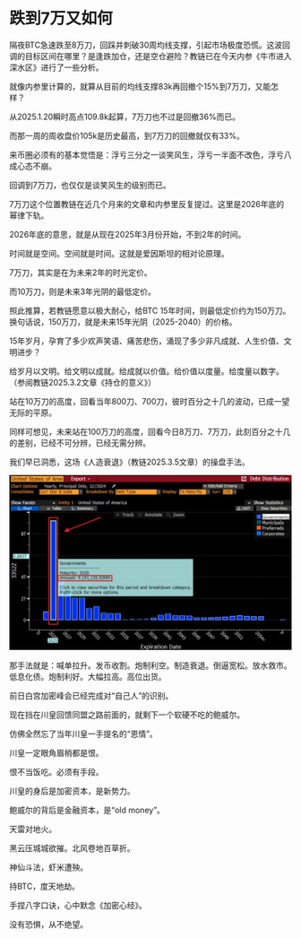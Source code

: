 # 跌到7万又如何

隔夜BTC急速跌至8万刀，回踩并刺破30周均线支撑，引起市场极度恐慌。这波回调的目标区间在哪里？是逢跌加仓，还是空仓避险？教链已在今天内参《牛市进入深水区》进行了一些分析。

就像内参里计算的，就算从目前的均线支撑83k再回撤个15%到7万刀，又能怎样？

从2025.1.20瞬时高点109.8k起算，7万刀也不过是回撤36%而已。

而那一周的周收盘价105k是历史最高，到7万刀的回撤就仅有33%。

来币圈必须有的基本觉悟是：浮亏三分之一谈笑风生，浮亏一半面不改色，浮亏八成心态不崩。

回调到7万刀，也仅仅是谈笑风生的级别而已。

7万刀这个位置教链在近几个月来的文章和内参里反复提过。这里是2026年底的幂律下轨。

2026年底的意思，就是从现在2025年3月份开始，不到2年的时间。

时间就是空间。空间就是时间。这就是爱因斯坦的相对论原理。

7万刀，其实是在为未来2年的时光定价。

而10万刀，则是未来3年光阴的最低定价。

照此推算，若教链愿意以极大耐心，给BTC 15年时间，则最低定价约为150万刀。换句话说，150万刀，就是未来15年光阴（2025-2040）的价格。

15年岁月，孕育了多少欢声笑语、痛苦悲伤，涌现了多少非凡成就、人生价值、文明进步？

给岁月以文明。给文明以成就。给成就以价值。给价值以度量。给度量以数字。（参阅教链2025.3.2文章《持仓的意义》）

站在10万刀的高度，回看当年800刀、700刀，彼时百分之十几的波动，已成一望无际的平原。

同样可想见，未来站在100万刀的高度，回看今日8万刀、7万刀，此刻百分之十几的差别，已经不可分辨，已经无需分辨。

我们早已洞悉，这场《人造衰退》（教链2025.3.5文章）的操盘手法。

![](2025-03-10-A01.jpeg)

那手法就是：喊单拉升。发币收割。炮制利空。制造衰退。倒逼宽松。放水救市。低息化债。炮制利好。大幅拉高。高位出货。

前日白宫加密峰会已经完成对“自己人”的识别。

现在挡在川皇回馈同盟之路前面的，就剩下一个软硬不吃的鲍威尔。

仿佛全然忘了当年川皇一手提名的“恩情”。

川皇一定眼角眉梢都是恨。

恨不当饭吃。必须有手段。

川皇的身后是加密资本，是新势力。

鲍威尔的背后是金融资本，是“old money”。

天雷对地火。

黑云压城城欲摧。北风卷地百草折。

神仙斗法，虾米遭殃。

持BTC，度天地劫。

手捏八字口诀，心中默念《加密心经》。

没有恐惧，从不绝望。

